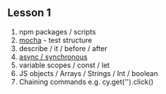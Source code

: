 ## Lesson 1
1. npm packages / scripts
1. [mocha](https://mochajs.org/#getting-started) - test structure
1. describe / it / before / after
1. [async / synchronous](https://mochajs.org/#asynchronous-code)
1. variable scopes / const / let
1. JS objects / Arrays / Strings / Int / boolean
1. Chaining commands e.g. cy.get('').click()